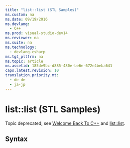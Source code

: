 ```yaml
---
title: "list::list (STL Samples)"
ms.custom: na
ms.date: 09/19/2016
ms.devlang: 
  - C++
ms.prod: visual-studio-dev14
ms.reviewer: na
ms.suite: na
ms.technology: 
  - devlang-csharp
ms.tgt_pltfrm: na
ms.topic: article
ms.assetid: 185de9bc-d885-480e-be6e-672e4beba641
caps.latest.revision: 10
translation.priority.mt: 
  - de-de
  - ja-jp
---
```

# list::list (STL Samples)
Topic deprecated, see [Welcome Back To C++](../vs140/Welcome-Back-to-C----Modern-C---.md) and [list::list](../vs140/list--list.md).  
  
## Syntax